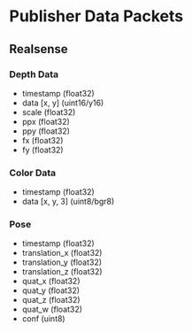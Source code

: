 # Publisher Data Packets

## Realsense

### Depth Data
- timestamp (float32)
- data [x, y] (uint16/y16)
- scale (float32)
- ppx (float32)
- ppy (float32)
- fx (float32)
- fy (float32)

### Color Data
- timestamp (float32)
- data [x, y, 3] (uint8/bgr8)

### Pose
- timestamp (float32)
- translation_x (float32)
- translation_y (float32)
- translation_z (float32)
- quat_x (float32)
- quat_y (float32)
- quat_z (float32)
- quat_w (float32)
- conf (uint8)
